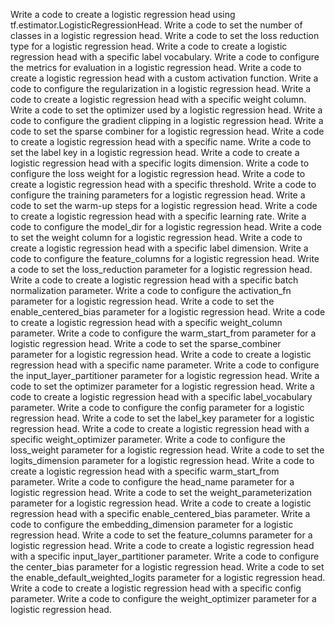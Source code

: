 Write a code to create a logistic regression head using tf.estimator.LogisticRegressionHead.
Write a code to set the number of classes in a logistic regression head.
Write a code to set the loss reduction type for a logistic regression head.
Write a code to create a logistic regression head with a specific label vocabulary.
Write a code to configure the metrics for evaluation in a logistic regression head.
Write a code to create a logistic regression head with a custom activation function.
Write a code to configure the regularization in a logistic regression head.
Write a code to create a logistic regression head with a specific weight column.
Write a code to set the optimizer used by a logistic regression head.
Write a code to configure the gradient clipping in a logistic regression head.
Write a code to set the sparse combiner for a logistic regression head.
Write a code to create a logistic regression head with a specific name.
Write a code to set the label key in a logistic regression head.
Write a code to create a logistic regression head with a specific logits dimension.
Write a code to configure the loss weight for a logistic regression head.
Write a code to create a logistic regression head with a specific threshold.
Write a code to configure the training parameters for a logistic regression head.
Write a code to set the warm-up steps for a logistic regression head.
Write a code to create a logistic regression head with a specific learning rate.
Write a code to configure the model_dir for a logistic regression head.
Write a code to set the weight column for a logistic regression head.
Write a code to create a logistic regression head with a specific label dimension.
Write a code to configure the feature_columns for a logistic regression head.
Write a code to set the loss_reduction parameter for a logistic regression head.
Write a code to create a logistic regression head with a specific batch normalization parameter.
Write a code to configure the activation_fn parameter for a logistic regression head.
Write a code to set the enable_centered_bias parameter for a logistic regression head.
Write a code to create a logistic regression head with a specific weight_column parameter.
Write a code to configure the warm_start_from parameter for a logistic regression head.
Write a code to set the sparse_combiner parameter for a logistic regression head.
Write a code to create a logistic regression head with a specific name parameter.
Write a code to configure the input_layer_partitioner parameter for a logistic regression head.
Write a code to set the optimizer parameter for a logistic regression head.
Write a code to create a logistic regression head with a specific label_vocabulary parameter.
Write a code to configure the config parameter for a logistic regression head.
Write a code to set the label_key parameter for a logistic regression head.
Write a code to create a logistic regression head with a specific weight_optimizer parameter.
Write a code to configure the loss_weight parameter for a logistic regression head.
Write a code to set the logits_dimension parameter for a logistic regression head.
Write a code to create a logistic regression head with a specific warm_start_from parameter.
Write a code to configure the head_name parameter for a logistic regression head.
Write a code to set the weight_parameterization parameter for a logistic regression head.
Write a code to create a logistic regression head with a specific enable_centered_bias parameter.
Write a code to configure the embedding_dimension parameter for a logistic regression head.
Write a code to set the feature_columns parameter for a logistic regression head.
Write a code to create a logistic regression head with a specific input_layer_partitioner parameter.
Write a code to configure the center_bias parameter for a logistic regression head.
Write a code to set the enable_default_weighted_logits parameter for a logistic regression head.
Write a code to create a logistic regression head with a specific config parameter.
Write a code to configure the weight_optimizer parameter for a logistic regression head.